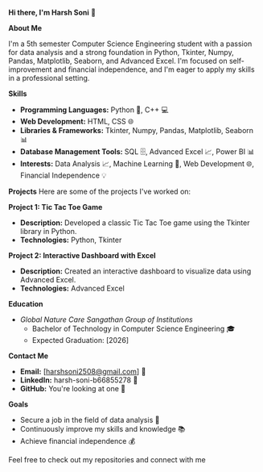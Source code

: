**Hi there, I'm Harsh Soni** 👋

**About Me**

I'm a 5th semester Computer Science Engineering student with a passion for data analysis and a strong foundation in Python, Tkinter, Numpy, Pandas, Matplotlib, Seaborn, and Advanced Excel. I'm focused on self-improvement and financial independence, and I'm eager to apply my skills in a professional setting.

**Skills**
- **Programming Languages:** Python 🐍, C++ 💻
- **Web Development:** HTML, CSS 🌐
- **Libraries & Frameworks:** Tkinter, Numpy, Pandas, Matplotlib, Seaborn 📊
- **Database Management Tools:** SQL 🗄️, Advanced Excel 📈, Power BI 📊
- **Interests:** Data Analysis 📈, Machine Learning 🤖, Web Development 🌐, Financial Independence 💡

**Projects**
Here are some of the projects I've worked on:

**Project 1: Tic Tac Toe Game**
 - **Description:** Developed a classic Tic Tac Toe game using the Tkinter library in Python.
 - **Technologies:** Python, Tkinter 

**Project 2: Interactive Dashboard with Excel**
- **Description:** Created an interactive dashboard to visualize data using Advanced Excel.
- **Technologies:** Advanced Excel 

**Education**
- *Global Nature Care Sangathan Group of Institutions*
  - Bachelor of Technology in Computer Science Engineering 🎓
  - Expected Graduation: [2026]

**Contact Me**
- **Email:** [harshsoni2508@gmail.com] 📧
- **LinkedIn:** harsh-soni-b66855278 🔗
- **GitHub:** You're looking at one 🐙

**Goals**
- Secure a job in the field of data analysis 💼
- Continuously improve my skills and knowledge 📚
- Achieve financial independence 💰

Feel free to check out my repositories and connect with me
